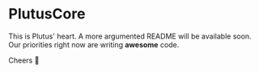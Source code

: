 # PlutusCore

This is Plutus' heart. A more argumented README will be available soon. Our priorities right now are writing **awesome** code.

Cheers 🍷